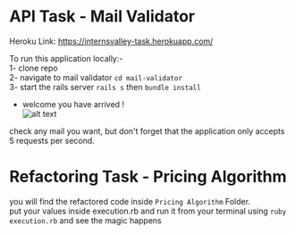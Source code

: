 # API Task - Mail Validator
Heroku Link: https://internsvalley-task.herokuapp.com/

To run this application locally:-  
1- clone repo  
2- navigate to mail validator ``` cd mail-validator ```  
3- start the rails server ``` rails s ``` then ``` bundle install ```  
* welcome you have arrived !  
![alt text](https://i.imgur.com/tx6aw5u.png)  

check any mail you want, but don't forget that the application only accepts 5 requests per second.

# Refactoring Task - Pricing Algorithm

you will find the refactored code inside ``` Pricing Algorithm ``` Folder.  
put your values inside execution.rb and run it from your terminal using ``` ruby execution.rb ``` and see the magic happens
